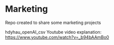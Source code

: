 # Marketing

Repo created to share some marketing projects

 hdyhau_openAI_csv Youtube video explanation: https://www.youtube.com/watch?v=_b94bAAmBo0
